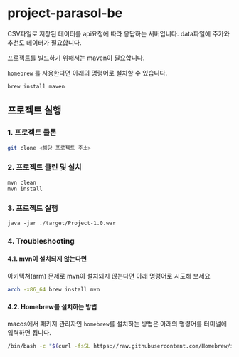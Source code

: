 # project-parasol-be

CSV파일로 저장된 데이터를 api요청에 따라 응답하는 서버입니다. data파일에 주가와 추천도 데이터가 필요합니다.

프로젝트를 빌드하기 위해서는 maven이 필요합니다.

`homebrew` 를 사용한다면 아래의 명령어로 설치할 수 있습니다.

```bash
brew install maven
```

## 프로젝트 실행

### 1. 프로젝트 클론
```bash
git clone <해당 프로젝트 주소>
```

### 2. 프로젝트 클린 및 설치

```basj
mvn clean
mvn install
```

### 3. 프로젝트 실행
```
java -jar ./target/Project-1.0.war
```

### 4. Troubleshooting

#### 4.1. mvn이 설치되지 않는다면

아키텍쳐(arm) 문제로 mvn이 설치되지 않는다면 아래 명령어로 시도해 보세요
```bash
arch -x86_64 brew install mvn
```

#### 4.2. Homebrew를 설치하는 방법

macos에서 패키지 관리자인 `homebrew`를 설치하는 방법은 아래의 명령어를 터미널에 입력하면 됩니다.

```bash
/bin/bash -c "$(curl -fsSL https://raw.githubusercontent.com/Homebrew/install/HEAD/install.sh)"
```
